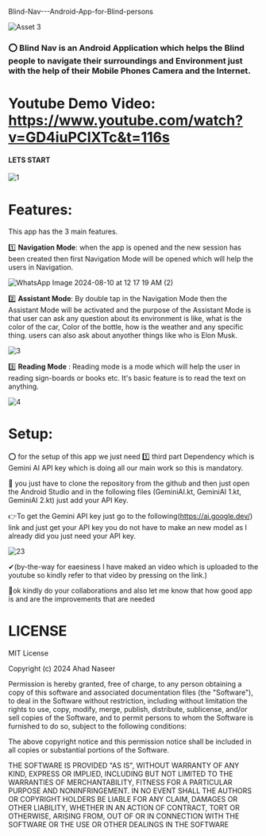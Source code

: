  Blind-Nav---Android-App-for-Blind-persons

![Asset 3](https://github.com/user-attachments/assets/d49f6059-cffb-4cef-93cb-886c1484e657)

 

  ### ⭕ Blind Nav is an Android Application which helps the Blind people to navigate their surroundings and Environment just with the help of their Mobile Phones Camera and the Internet.

  # Youtube Demo Video: https://www.youtube.com/watch?v=GD4iuPCIXTc&t=116s

  #### LETS START
 
  ![1](https://github.com/user-attachments/assets/b55143ac-98ff-4c34-a27c-3f409998e59f)



# Features:

This app has the 3 main features.


1️⃣ **Navigation Mode**: when the app is opened and the new session has been created then first Navigation Mode will be opened which will help the users in Navigation.



![WhatsApp Image 2024-08-10 at 12 17 19 AM (2)](https://github.com/user-attachments/assets/42866c75-480b-4761-92a6-3cf0159a7bab)




2️⃣ **Assistant Mode**: By double tap in the Navigation Mode then the Assistant Mode will be activated and the purpose of the Assistant Mode is that user can ask any question about its 
environment is like, what is the color of the car,  Color of the bottle, how is the weather and any specific thing. users can also ask about anyother things like who is Elon Musk.



![3](https://github.com/user-attachments/assets/150214b9-3d79-43d6-9107-b308434cd91e)


3️⃣ **Reading Mode** : Reading mode is a mode which will help the user in reading sign-boards or books etc. It's basic feature is to read the text on anything.


![4](https://github.com/user-attachments/assets/2037617e-d0c2-497a-a0ad-41472889a0e4)








# Setup:



⭕ for the setup of this app we just need 1️⃣ third part Dependency which is Gemini AI API key which is doing all our main work so this is mandatory.

🔎 you just have to clone the repository from the github and then just open the Android Studio and in the following files (GeminiAI.kt, GeminiAI 1.kt, GeminiAI 2.kt) just add your API Key.


👉To get the Gemini API key just go to the following(https://ai.google.dev/) link and just get your API key you do not have to make an new model as I already did you just need your API key.

![23](https://github.com/user-attachments/assets/f4e5aebc-37e2-417e-a381-16d6ca432032)



✔(by-the-way for eaesiness I have maked an video which is uploaded to the youtube so kindly refer to that video by pressing on the link.)


🛑ok kindly do your collaborations and also let me know that how good app is and are the improvements that are needed


# LICENSE

MIT License

Copyright (c) 2024 Ahad Naseer

Permission is hereby granted, free of charge, to any person obtaining a copy
of this software and associated documentation files (the "Software"), to deal
in the Software without restriction, including without limitation the rights
to use, copy, modify, merge, publish, distribute, sublicense, and/or sell
copies of the Software, and to permit persons to whom the Software is
furnished to do so, subject to the following conditions:

The above copyright notice and this permission notice shall be included in all
copies or substantial portions of the Software.

THE SOFTWARE IS PROVIDED "AS IS", WITHOUT WARRANTY OF ANY KIND, EXPRESS OR
IMPLIED, INCLUDING BUT NOT LIMITED TO THE WARRANTIES OF MERCHANTABILITY,
FITNESS FOR A PARTICULAR PURPOSE AND NONINFRINGEMENT. IN NO EVENT SHALL THE
AUTHORS OR COPYRIGHT HOLDERS BE LIABLE FOR ANY CLAIM, DAMAGES OR OTHER
LIABILITY, WHETHER IN AN ACTION OF CONTRACT, TORT OR OTHERWISE, ARISING FROM,
OUT OF OR IN CONNECTION WITH THE SOFTWARE OR THE USE OR OTHER DEALINGS IN THE
SOFTWARE

